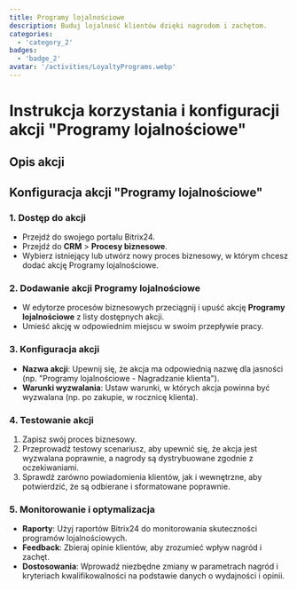 ```yaml
---
title: Programy lojalnościowe
description: Buduj lojalność klientów dzięki nagrodom i zachętom.
categories: 
  - 'category_2'
badges: 
  - 'badge_2'
avatar: '/activities/LoyaltyPrograms.webp'
---
```

# Instrukcja korzystania i konfiguracji akcji "Programy lojalnościowe"

## Opis akcji

## **Konfiguracja akcji "Programy lojalnościowe"**

### 1. Dostęp do akcji
- Przejdź do swojego portalu Bitrix24.
- Przejdź do **CRM** > **Procesy biznesowe**.
- Wybierz istniejący lub utwórz nowy proces biznesowy, w którym chcesz dodać akcję Programy lojalnościowe.

### 2. Dodawanie akcji Programy lojalnościowe
- W edytorze procesów biznesowych przeciągnij i upuść akcję **Programy lojalnościowe** z listy dostępnych akcji.
- Umieść akcję w odpowiednim miejscu w swoim przepływie pracy.

### 3. Konfiguracja akcji
- **Nazwa akcji**: Upewnij się, że akcja ma odpowiednią nazwę dla jasności (np. "Programy lojalnościowe - Nagradzanie klienta").
- **Warunki wyzwalania**: Ustaw warunki, w których akcja powinna być wyzwalana (np. po zakupie, w rocznicę klienta).

### 4. Testowanie akcji
1. Zapisz swój proces biznesowy.
2. Przeprowadź testowy scenariusz, aby upewnić się, że akcja jest wyzwalana poprawnie, a nagrody są dystrybuowane zgodnie z oczekiwaniami.
3. Sprawdź zarówno powiadomienia klientów, jak i wewnętrzne, aby potwierdzić, że są odbierane i sformatowane poprawnie.

### 5. Monitorowanie i optymalizacja
- **Raporty**: Użyj raportów Bitrix24 do monitorowania skuteczności programów lojalnościowych.
- **Feedback**: Zbieraj opinie klientów, aby zrozumieć wpływ nagród i zachęt.
- **Dostosowania**: Wprowadź niezbędne zmiany w parametrach nagród i kryteriach kwalifikowalności na podstawie danych o wydajności i opinii.